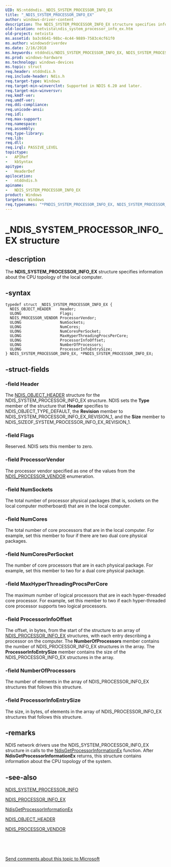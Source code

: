 ```yaml
---
UID: NS:ntddndis._NDIS_SYSTEM_PROCESSOR_INFO_EX
title: "_NDIS_SYSTEM_PROCESSOR_INFO_EX"
author: windows-driver-content
description: The NDIS_SYSTEM_PROCESSOR_INFO_EX structure specifies information about the CPU topology of the local computer.
old-location: netvista\ndis_system_processor_info_ex.htm
old-project: netvista
ms.assetid: ba3c6641-98bc-4c44-9889-7583c4cf61f0
ms.author: windowsdriverdev
ms.date: 2/16/2018
ms.keywords: ntddndis/NDIS_SYSTEM_PROCESSOR_INFO_EX, NDIS_SYSTEM_PROCESSOR_INFO_EX structure [Network Drivers Starting with Windows Vista], netvista.ndis_system_processor_info_ex, NDIS_SYSTEM_PROCESSOR_INFO_EX, *PNDIS_SYSTEM_PROCESSOR_INFO_EX, PNDIS_SYSTEM_PROCESSOR_INFO_EX, _NDIS_SYSTEM_PROCESSOR_INFO_EX, ntddndis/PNDIS_SYSTEM_PROCESSOR_INFO_EX, ndis_processor_group_ref_754737d7-8279-4786-b89d-4326da949464.xml, PNDIS_SYSTEM_PROCESSOR_INFO_EX structure pointer [Network Drivers Starting with Windows Vista]
ms.prod: windows-hardware
ms.technology: windows-devices
ms.topic: struct
req.header: ntddndis.h
req.include-header: Ndis.h
req.target-type: Windows
req.target-min-winverclnt: Supported in NDIS 6.20 and later.
req.target-min-winversvr: 
req.kmdf-ver: 
req.umdf-ver: 
req.ddi-compliance: 
req.unicode-ansi: 
req.idl: 
req.max-support: 
req.namespace: 
req.assembly: 
req.type-library: 
req.lib: 
req.dll: 
req.irql: PASSIVE_LEVEL
topictype:
-	APIRef
-	kbSyntax
apitype:
-	HeaderDef
apilocation:
-	ntddndis.h
apiname:
-	NDIS_SYSTEM_PROCESSOR_INFO_EX
product: Windows
targetos: Windows
req.typenames: "*PNDIS_SYSTEM_PROCESSOR_INFO_EX, NDIS_SYSTEM_PROCESSOR_INFO_EX"
---
```


# _NDIS_SYSTEM_PROCESSOR_INFO_EX structure


## -description


The <b>NDIS_SYSTEM_PROCESSOR_INFO_EX</b> structure specifies information about the CPU topology of the local
  computer.


## -syntax


````
typedef struct _NDIS_SYSTEM_PROCESSOR_INFO_EX {
  NDIS_OBJECT_HEADER    Header;
  ULONG                 Flags;
  NDIS_PROCESSOR_VENDOR ProcessorVendor;
  ULONG                 NumSockets;
  ULONG                 NumCores;
  ULONG                 NumCoresPerSocket;
  ULONG                 MaxHyperThreadingProcsPerCore;
  ULONG                 ProcessorInfoOffset;
  ULONG                 NumberOfProcessors;
  ULONG                 ProcessorInfoEntrySize;
} NDIS_SYSTEM_PROCESSOR_INFO_EX, *PNDIS_SYSTEM_PROCESSOR_INFO_EX;
````


## -struct-fields




### -field Header

The 
     <a href="..\ntddndis\ns-ntddndis-_ndis_object_header.md">NDIS_OBJECT_HEADER</a> structure for the
     NDIS_SYSTEM_PROCESSOR_INFO_EX structure. NDIS sets the 
     <b>Type</b> member of the structure that 
     <b>Header</b> specifies to NDIS_OBJECT_TYPE_DEFAULT, the 
     <b>Revision</b> member to NDIS_SYSTEM_PROCESSOR_INFO_EX_REVISION_1, and the 
     <b>Size</b> member to NDIS_SIZEOF_SYSTEM_PROCESSOR_INFO_EX_REVISION_1.


### -field Flags

Reserved. NDIS sets this member to zero.


### -field ProcessorVendor

The processor vendor specified as one of the values from the 
     <a href="..\ntddndis\ne-ntddndis-_ndis_processor_vendor.md">
     NDIS_PROCESSOR_VENDOR</a> enumeration.


### -field NumSockets

The total number of processor physical packages (that is, sockets on the local computer
     motherboard) that are in the local computer.


### -field NumCores

The total number of core processors that are in the local computer. For example, set this member
     to four if there are two dual core physical packages.


### -field NumCoresPerSocket

The number of core processors that are in each physical package. For example, set this member to
     two for a dual core physical package.


### -field MaxHyperThreadingProcsPerCore

The maximum number of logical processors that are in each hyper-threaded core processor. For
     example, set this member to two if each hyper-threaded core processor supports two logical
     processors.


### -field ProcessorInfoOffset

The offset, in bytes, from the start of the structure to an array of 
     <a href="..\ntddndis\ns-ntddndis-_ndis_processor_info_ex.md">NDIS_PROCESSOR_INFO_EX</a> structures,
     with each entry describing a processor on the computer. The 
     <b>NumberOfProcessors</b> member contains the number of NDIS_PROCESSOR_INFO_EX structures in the array.
     The 
     <b>ProcessorInfoEntrySize</b> member contains the size of the NDIS_PROCESSOR_INFO_EX structures in the
     array.


### -field NumberOfProcessors

The number of elements in the array of NDIS_PROCESSOR_INFO_EX structures that follows this
     structure.


### -field ProcessorInfoEntrySize

The size, in bytes, of elements in the array of NDIS_PROCESSOR_INFO_EX structures that follows
     this structure.


## -remarks



NDIS network drivers use the NDIS_SYSTEM_PROCESSOR_INFO_EX structure in calls to the 
    <a href="..\ndis\nf-ndis-ndisgetprocessorinformationex.md">
    NdisGetProcessorInformationEx</a> function. After 
    <b>NdisGetProcessorInformationEx</b> returns, this structure contains information about the CPU topology
    of the system.




## -see-also

<a href="..\ndis\ns-ndis-_ndis_system_processor_info.md">NDIS_SYSTEM_PROCESSOR_INFO</a>



<a href="..\ntddndis\ns-ntddndis-_ndis_processor_info_ex.md">NDIS_PROCESSOR_INFO_EX</a>



<a href="..\ndis\nf-ndis-ndisgetprocessorinformationex.md">
   NdisGetProcessorInformationEx</a>



<a href="..\ntddndis\ns-ntddndis-_ndis_object_header.md">NDIS_OBJECT_HEADER</a>



<a href="..\ntddndis\ne-ntddndis-_ndis_processor_vendor.md">NDIS_PROCESSOR_VENDOR</a>



 

 

<a href="mailto:wsddocfb@microsoft.com?subject=Documentation%20feedback [netvista\netvista]:%20NDIS_SYSTEM_PROCESSOR_INFO_EX structure%20 RELEASE:%20(2/16/2018)&amp;body=%0A%0APRIVACY STATEMENT%0A%0AWe use your feedback to improve the documentation. We don't use your email address for any other purpose, and we'll remove your email address from our system after the issue that you're reporting is fixed. While we're working to fix this issue, we might send you an email message to ask for more info. Later, we might also send you an email message to let you know that we've addressed your feedback.%0A%0AFor more info about Microsoft's privacy policy, see http://privacy.microsoft.com/en-us/default.aspx." title="Send comments about this topic to Microsoft">Send comments about this topic to Microsoft</a>

